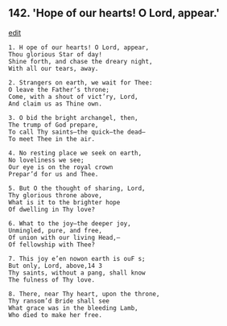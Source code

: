 
## 142.  'Hope of our hearts! O Lord, appear.'
[edit](https://docs.google.com/document/d/1sPuxf5MKFqLiiWKolL1guiU15ZmgSbLt/edit?mode=html)



    1. H ope of our hearts! O Lord, appear,
    Thou glorious Star of day!
    Shine forth, and chase the dreary night, 
    With all our tears, away.

    2. Strangers on earth, we wait for Thee:
    O leave the Father’s throne;
    Come, with a shout of vict’ry, Lord, 
    And claim us as Thine own.

    3. O bid the bright archangel, then,
    The trump of God prepare,
    To call Thy saints—the quick—the dead— 
    To meet Thee in the air.

    4. No resting place we seek on earth,
    No loveliness we see;
    Our eye is on the royal crown 
    Prepar’d for us and Thee.

    5. But O the thought of sharing, Lord,
    Thy glorious throne above,
    What is it to the brighter hope 
    Of dwelling in Thy love?

    6. What to the joy—the deeper joy,
    Unmingled, pure, and free,
    Of union with our living Head,—
    Of fellowship with Thee?

    7. This joy e’en nowon earth is ouF s;
    But only, Lord, above,14 3
    Thy saints, without a pang, shall know 
    The fulness of Thy love.

    8. There, near Thy heart, upon the throne, 
    Thy ransom’d Bride shall see 
    What grace was in the bleeding Lamb, 
    Who died to make her free.
